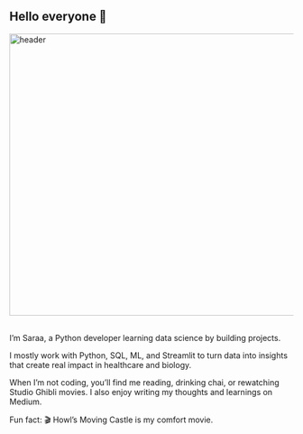 ## Hello everyone 👋
<img width="1500" height="500" alt="header" src="https://github.com/user-attachments/assets/fcbc7abc-d51b-4a47-91a6-9278cee3df6c" />

<br>
<br>

I’m Saraa,
a Python developer learning data science by building projects.

I mostly work with Python, SQL, ML, and Streamlit to turn data into insights that create real impact in healthcare and biology.

When I’m not coding, you’ll find me reading, drinking chai, or rewatching Studio Ghibli movies.
I also enjoy writing my thoughts and learnings on Medium.

Fun fact: 🎬 Howl’s Moving Castle is my comfort movie.
